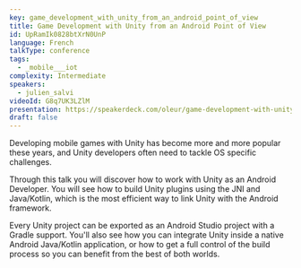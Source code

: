 ```yaml
---
key: game_development_with_unity_from_an_android_point_of_view
title: Game Development with Unity from an Android Point of View
id: UpRamIk0828btXrN0UnP
language: French
talkType: conference
tags:
  - _mobile___iot
complexity: Intermediate
speakers:
  - julien_salvi
videoId: G8q7UK3LZlM
presentation: https://speakerdeck.com/oleur/game-development-with-unity-from-an-android-point-of-view-at-devfestnantes
draft: false
---
```

Developing mobile games with Unity has become more and more popular these years, and Unity developers often need to tackle OS specific challenges.

Through this talk you will discover how to work with Unity as an Android Developer. You will see how to build Unity plugins using the JNI and Java/Kotlin, which is the most efficient way to link Unity with the Android framework.

Every Unity project can be exported as an Android Studio project with a Gradle support. You'll also see how you can integrate Unity inside a native Android Java/Kotlin application, or how to get a full control of the build process so you can benefit from the best of both worlds.